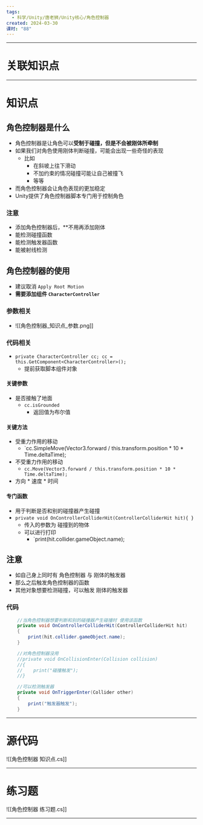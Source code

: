 ```yaml
---
tags:
  - 科学/Unity/唐老狮/Unity核心/角色控制器
created: 2024-03-30
课时: "88"
---
```


---
# 关联知识点



---
# 知识点
## 角色控制器是什么

- 角色控制器是让角色可以**受制于碰撞，但是不会被刚体所牵制**
- 如果我们对角色使用刚体判断碰撞，可能会出现一些奇怪的表现
	- 比如
		- 在斜坡上往下滑动
		- 不加约束的情况碰撞可能让自己被撞飞
		- 等等
- 而角色控制器会让角色表现的更加稳定
- Unity提供了角色控制器脚本专门用于控制角色
### 注意

- 添加角色控制器后，**不用再添加刚体
- 能检测碰撞函数
- 能检测触发器函数
- 能被射线检测
## 角色控制器的使用

- 建议取消 `Apply Root Motion`
- **需要添加组件 `CharacterController`**
### 参数相关

- ![[角色控制器_知识点_参数.png]]
### 代码相关

- `private CharacterController cc; cc = this.GetComponent<CharacterController>();`
	- 提前获取脚本组件对象
#### 关键参数

- 是否接触了地面
	- `cc.isGrounded`
		- 返回值为布尔值
#### 关键方法

- 受重力作用的移动
	- `cc.SimpleMove(Vector3.forward / this.transform.position * 10 * Time.deltaTime);
- 不受重力作用的移动
	- `cc.Move(Vector3.forward / this.transform.position * 10 * Time.deltaTime);`
- 方向 * 速度 * 时间
#### 专门函数

- 用于判断是否和别的碰撞器产生碰撞
- `private void OnControllerColliderHit(ControllerColliderHit hit){ }`
	- 传入的参数为 碰撞到的物体
	- 可以进行打印
		- `print(hit.collider.gameObject.name);
## 注意

- 如自己身上同时有 角色控制器 与 刚体的触发器
- 那么之后触发角色控制器的函数
- 其他对象想要检测碰撞，可以触发 刚体的触发器
### 代码

```C#
    //当角色控制器想要判断和别的碰撞器产生碰撞时 使用该函数
    private void OnControllerColliderHit(ControllerColliderHit hit)
    {
        print(hit.collider.gameObject.name);
    }

    //对角色控制器没用 
    //private void OnCollisionEnter(Collision collision)
    //{
    //    print("碰撞触发");
    //}

    //可以检测触发器
    private void OnTriggerEnter(Collider other)
    {
        print("触发器触发");
    }
```

---
# 源代码

![[角色控制器 知识点.cs]]

---
# 练习题

![[角色控制器 练习题.cs]]

---

